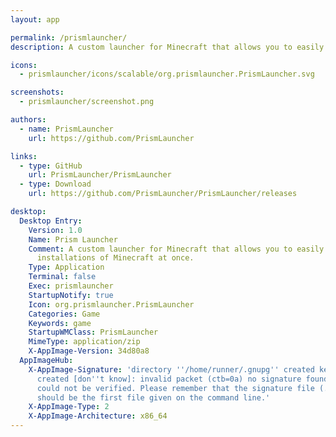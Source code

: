```yaml
---
layout: app

permalink: /prismlauncher/
description: A custom launcher for Minecraft that allows you to easily manage multiple installations of Minecraft at once.

icons:
  - prismlauncher/icons/scalable/org.prismlauncher.PrismLauncher.svg

screenshots:
  - prismlauncher/screenshot.png

authors:
  - name: PrismLauncher
    url: https://github.com/PrismLauncher

links:
  - type: GitHub
    url: PrismLauncher/PrismLauncher
  - type: Download
    url: https://github.com/PrismLauncher/PrismLauncher/releases

desktop:
  Desktop Entry:
    Version: 1.0
    Name: Prism Launcher
    Comment: A custom launcher for Minecraft that allows you to easily manage multiple
      installations of Minecraft at once.
    Type: Application
    Terminal: false
    Exec: prismlauncher
    StartupNotify: true
    Icon: org.prismlauncher.PrismLauncher
    Categories: Game
    Keywords: game
    StartupWMClass: PrismLauncher
    MimeType: application/zip
    X-AppImage-Version: 34d80a8
  AppImageHub:
    X-AppImage-Signature: 'directory ''/home/runner/.gnupg'' created keybox ''/home/runner/.gnupg/pubring.kbx''
      created [don''t know]: invalid packet (ctb=0a) no signature found the signature
      could not be verified. Please remember that the signature file (.sig or .asc)
      should be the first file given on the command line.'
    X-AppImage-Type: 2
    X-AppImage-Architecture: x86_64
---
```

